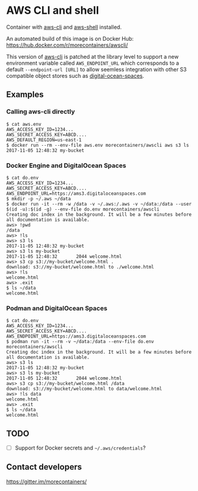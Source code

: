# AWS CLI and shell

Container with [aws-cli] and [aws-shell] installed.

An automated build of this image is on Docker Hub: https://hub.docker.com/r/morecontainers/awscli/

This version of [aws-cli] is patched at the library level to support a new
environment variable called `AWS_ENDPOINT_URL` which corresponds to a default
`--endpoint-url [URL]` to allow seemless integration with other S3 compatible
object stores such as [digital-ocean-spaces].

[aws-cli]: https://github.com/aws/aws-cli
[aws-shell]: https://github.com/awslabs/aws-shell
[digital-ocean-spaces]: https://www.digitalocean.com/products/spaces/

## Examples

### Calling aws-cli directly

```
$ cat aws.env
AWS_ACCESS_KEY_ID=1234...
AWS_SECRET_ACCESS_KEY=ABCD....
AWS_DEFAULT_REGION=us-east-1
$ docker run --rm --env-file aws.env morecontainers/awscli aws s3 ls
2017-11-05 12:48:32 my-bucket
```

### Docker Engine and DigitalOcean Spaces

```
$ cat do.env
AWS_ACCESS_KEY_ID=1234...
AWS_SECRET_ACCESS_KEY=ABCD....
AWS_ENDPOINT_URL=https://ams3.digitaloceanspaces.com
$ mkdir -p ~/.aws ~/data
$ docker run -it --rm -w /data -v ~/.aws:/.aws -v ~/data:/data --user $(id -u):$(id -g) --env-file do.env morecontainers/awscli
Creating doc index in the background. It will be a few minutes before all documentation is available.
aws> !pwd
/data
aws> !ls
aws> s3 ls
2017-11-05 12:48:32 my-bucket
aws> s3 ls my-bucket
2017-11-05 12:48:32       2044 welcome.html
aws> s3 cp s3://my-bucket/welcome.html .
download: s3://my-bucket/welcome.html to ./welcome.html        
aws> !ls
welcome.html
aws> .exit
$ ls ~/data
welcome.html
```

### Podman and DigitalOcean Spaces

```
$ cat do.env
AWS_ACCESS_KEY_ID=1234...
AWS_SECRET_ACCESS_KEY=ABCD....
AWS_ENDPOINT_URL=https://ams3.digitaloceanspaces.com
$ podman run -it --rm -v ~/data:/data --env-file do.env morecontainers/awscli
Creating doc index in the background. It will be a few minutes before all documentation is available.
aws> s3 ls
2017-11-05 12:48:32 my-bucket
aws> s3 ls my-bucket
2017-11-05 12:48:32       2044 welcome.html
aws> s3 cp s3://my-bucket/welcome.html /data
download: s3://my-bucket/welcome.html to data/welcome.html        
aws> !ls data
welcome.html
aws> .exit
$ ls ~/data
welcome.html
```

## TODO

- [ ] Support for Docker secrets and `~/.aws/credentials`?

## Contact developers

https://gitter.im/morecontainers/
